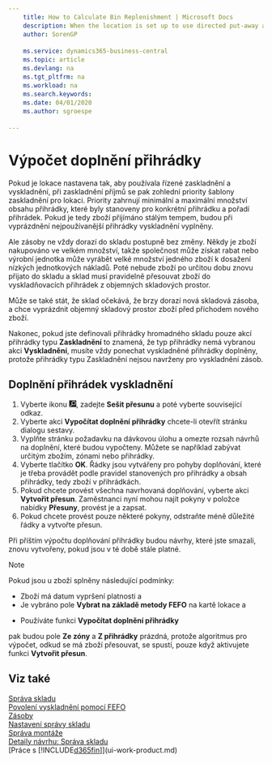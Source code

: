 ```yaml
---
    title: How to Calculate Bin Replenishment | Microsoft Docs
    description: When the location is set up to use directed put-away and pick, priorities of the put-away template for the location are taken into account when putting receipts away.
    author: SorenGP

    ms.service: dynamics365-business-central
    ms.topic: article
    ms.devlang: na
    ms.tgt_pltfrm: na
    ms.workload: na
    ms.search.keywords:
    ms.date: 04/01/2020
    ms.author: sgroespe

---
```

# Výpočet doplnění přihrádky
Pokud je lokace nastavena tak, aby používala řízené zaskladnění a vyskladnění, při zaskladnění příjmů se pak zohlední priority šablony zaskladnění pro lokaci. Priority zahrnují minimální a maximální množství obsahu přihrádky, které byly stanoveny pro konkrétní přihrádku a pořadí přihrádek. Pokud je tedy zboží přijímáno stálým tempem, budou při vyprázdnění nejpoužívanější přihrádky vyskladnění vyplněny.

Ale zásoby ne vždy dorazí do skladu postupně bez změny. Někdy je zboží nakupováno ve velkém množství, takže společnost může získat rabat nebo výrobní jednotka může vyrábět velké množství jedného zboží k dosažení nízkých jednotkových nákladů. Poté nebude zboží po určitou dobu znovu přijato do skladu a sklad musí pravidelně přesouvat zboží do vyskladňovacích přihrádek z objemných skladových prostor.

Může se také stát, že sklad očekává, že brzy dorazí nová skladová zásoba, a chce vyprázdnit objemný skladový prostor zboží před příchodem nového zboží.

Nakonec, pokud jste definovali přihrádky hromadného skladu pouze akcí přihrádky typu **Zaskladnění** to znamená, že typ přihrádky nemá vybranou akci **Vyskladnění**, musíte vždy ponechat vyskladněné přihrádky doplněny, protože přihrádky typu Zaskladnění nejsou navrženy pro vyskladnění zásob.

## Doplnění přihrádek vyskladnění
1. Vyberte ikonu ![Žárovky, která otevře funkci Řekněte mi](media/ui-search/search_small.png "Řekněte mi, co chcete dělat"), zadejte **Sešit přesunu** a poté vyberte související odkaz.
2. Vyberte akci **Vypočítat doplnění přihrádky** chcete-li otevřít stránku dialogu sestavy.
3. Vyplňte stránku požadavku na dávkovou úlohu a omezte rozsah návrhů na doplnění, které budou vypočteny. Můžete se například zabývat určitým zbožím, zónami nebo přihrádky.
4. Vyberte tlačítko **OK**. Řádky jsou vytvářeny pro pohyby doplňování, které je třeba provádět podle pravidel stanovených pro přihrádky a obsah přihrádky, tedy zboží v přihrádkách.
5. Pokud chcete provést všechna navrhovaná doplňování, vyberte akci **Vytvořit přesun**. Zaměstnanci nyní mohou najít pokyny v položce nabídky **Přesuny**, provést je a zapsat.
6. Pokud chcete provést pouze některé pokyny, odstraňte méně důležité řádky a vytvořte přesun.

Při příštím výpočtu doplňování přihrádky budou návrhy, které jste smazali, znovu vytvořeny, pokud jsou v té době stále platné.

> [!NOTE]
> Pokud jsou u zboží splněny následující podmínky:
> - Zboží má datum vypršení platnosti a
> - Je vybráno pole **Vybrat na základě metody FEFO** na kartě lokace a
- Používáte funkci **Vypočítat doplnění přihrádky**

pak budou pole **Ze zóny** a **Z přihrádky** prázdná, protože algoritmus pro výpočet, odkud se má zboží přesouvat, se spustí, pouze když aktivujete funkci **Vytvořit přesun**.

## Viz také
[Správa skladu](warehouse-manage-warehouse.md)  
[Povolení vyskladnění pomocí FEFO](warehouse-picking-by-fefo.md)  
[Zásoby](inventory-manage-inventory.md)  
[Nastavení správy skladu](warehouse-setup-warehouse.md)  
[Správa montáže](assembly-assemble-items.md)  
[Detaily návrhu: Správa skladu](design-details-warehouse-management.md)  
[Práce s [!INCLUDE[d365fin](includes/d365fin_md.md)]](ui-work-product.md)
